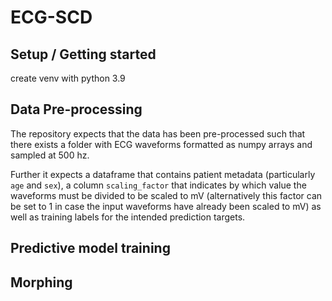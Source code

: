# ECG-SCD

## Setup / Getting started 

create venv with python 3.9

## Data Pre-processing

The repository expects that the data has been pre-processed such that there exists a folder with ECG waveforms formatted as numpy arrays and sampled at 500 hz. 

Further it expects a dataframe that contains patient metadata (particularly `age` and `sex`), a column `scaling_factor` that indicates by which value the waveforms must be divided to be scaled to mV (alternatively this factor can be set to 1 in case the input waveforms have already been scaled to mV) as well as training labels for the intended prediction targets. 

## Predictive model training


## Morphing